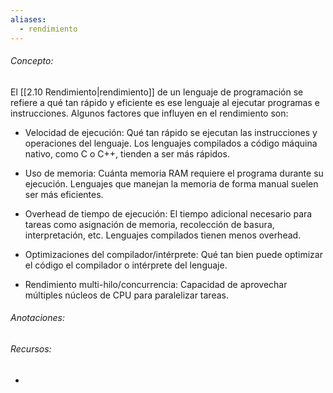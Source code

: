 ```yaml
---
aliases:
  - rendimiento
---
```

###### Concepto:

El [[2.10 Rendimiento|rendimiento]] de un lenguaje de programación se refiere a qué tan rápido y eficiente es ese lenguaje al ejecutar programas e instrucciones. Algunos factores que influyen en el rendimiento son:

- Velocidad de ejecución: Qué tan rápido se ejecutan las instrucciones y operaciones del lenguaje. Los lenguajes compilados a código máquina nativo, como C o C++, tienden a ser más rápidos.

- Uso de memoria: Cuánta memoria RAM requiere el programa durante su ejecución. Lenguajes que manejan la memoria de forma manual suelen ser más eficientes.

- Overhead de tiempo de ejecución: El tiempo adicional necesario para tareas como asignación de memoria, recolección de basura, interpretación, etc. Lenguajes compilados tienen menos overhead.

- Optimizaciones del compilador/intérprete: Qué tan bien puede optimizar el código el compilador o intérprete del lenguaje.

- Rendimiento multi-hilo/concurrencia: Capacidad de aprovechar múltiples núcleos de CPU para paralelizar tareas.

###### Anotaciones:

> 

###### Recursos:

- 